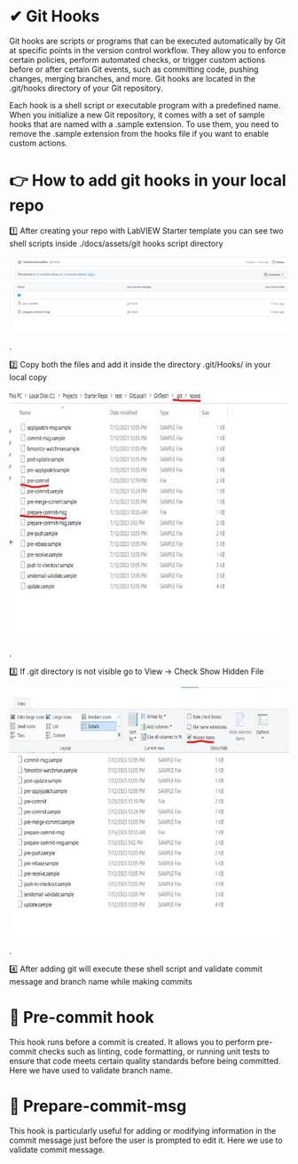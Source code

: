 
#
# ✔ Git Hooks 

Git hooks are scripts or programs that can be executed automatically by Git at specific points in the version control workflow. They allow you to enforce certain policies, perform automated checks, or trigger custom actions before or after certain Git events, such as committing code, pushing changes, merging branches, and more.
Git hooks are located in the .git/hooks directory of your Git repository. 

Each hook is a shell script or executable program with a predefined name. When you initialize a new Git repository, it comes with a set of sample hooks that are named with a .sample extension. To use them, you need to remove the .sample extension from the hooks file if you want to enable custom actions.

#
# 👉 How to add git hooks in your local repo

1️⃣ After creating your repo with LabVIEW Starter template you can see two shell scripts inside ./docs/assets/git hooks script directory
 
<kbd>
<img src="./assets/images/git%20hooks%20images/CopyScripts.jpg">
</kbd>

.  


2️⃣  Copy both the files and add it inside the directory .git/Hooks/ in your local copy
 
<kbd>
<img src="./assets/images/git%20hooks%20images/PasteScripts.jpg" height= "450">
</kbd>

.  


3️⃣  If .git directory is not visible go to View -> Check Show Hidden File
 
<kbd>
<img src="./assets/images/git%20hooks%20images/ShowHiddenItems.jpg" height= "450">
</kbd>

.  

   
4️⃣ After adding git will execute these shell script and validate commit message and branch name while making commits


#
# 🔹 Pre-commit hook
This hook runs before a commit is created. It allows you to perform pre-commit checks such as linting, code formatting, or running unit tests to ensure that code meets certain quality standards before being committed. Here we have used to validate branch name.


#
# 🔹 Prepare-commit-msg
This hook is particularly useful for adding or modifying information in the commit message just before the user is prompted to edit it. Here we use to validate commit message.
